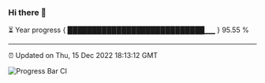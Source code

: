 ### Hi there 👋

⏳ Year progress { ████████████████████████████▁▁ } 95.55 %

---

⏰ Updated on Thu, 15 Dec 2022 18:13:12 GMT

![Progress Bar CI](https://github.com/liununu/liununu/workflows/Progress%20Bar%20CI/badge.svg)
